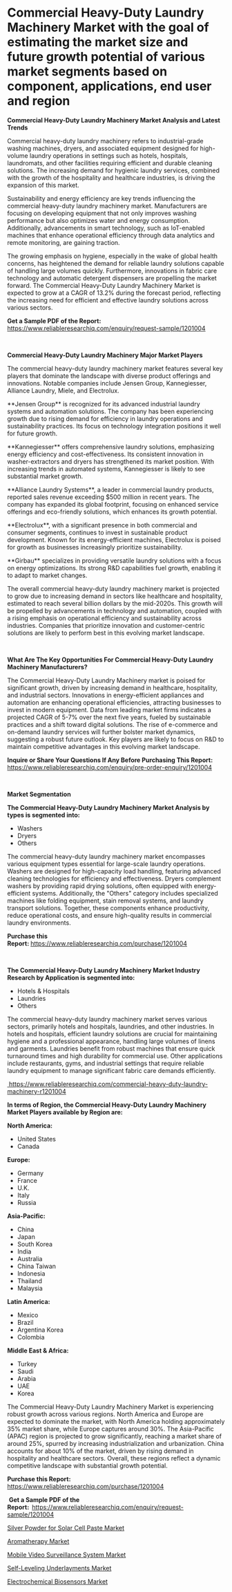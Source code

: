 <p><h1>Commercial Heavy-Duty Laundry Machinery Market with the goal of estimating the market size and future growth potential of various market segments based on component, applications, end user and region</h1></p><p><strong>Commercial Heavy-Duty Laundry Machinery Market Analysis and Latest Trends</strong></p>
<p><p>Commercial heavy-duty laundry machinery refers to industrial-grade washing machines, dryers, and associated equipment designed for high-volume laundry operations in settings such as hotels, hospitals, laundromats, and other facilities requiring efficient and durable cleaning solutions. The increasing demand for hygienic laundry services, combined with the growth of the hospitality and healthcare industries, is driving the expansion of this market. </p><p>Sustainability and energy efficiency are key trends influencing the commercial heavy-duty laundry machinery market. Manufacturers are focusing on developing equipment that not only improves washing performance but also optimizes water and energy consumption. Additionally, advancements in smart technology, such as IoT-enabled machines that enhance operational efficiency through data analytics and remote monitoring, are gaining traction.</p><p>The growing emphasis on hygiene, especially in the wake of global health concerns, has heightened the demand for reliable laundry solutions capable of handling large volumes quickly. Furthermore, innovations in fabric care technology and automatic detergent dispensers are propelling the market forward. The Commercial Heavy-Duty Laundry Machinery Market is expected to grow at a CAGR of 13.2% during the forecast period, reflecting the increasing need for efficient and effective laundry solutions across various sectors.</p></p>
<p><strong>Get a Sample PDF of the Report:&nbsp;</strong> <a href="https://www.reliableresearchiq.com/enquiry/request-sample/1201004">https://www.reliableresearchiq.com/enquiry/request-sample/1201004</a></p>
<p>&nbsp;</p>
<p><strong>Commercial Heavy-Duty Laundry Machinery Major Market Players</strong></p>
<p><p>The commercial heavy-duty laundry machinery market features several key players that dominate the landscape with diverse product offerings and innovations. Notable companies include Jensen Group, Kannegiesser, Alliance Laundry, Miele, and Electrolux.</p><p>**Jensen Group** is recognized for its advanced industrial laundry systems and automation solutions. The company has been experiencing growth due to rising demand for efficiency in laundry operations and sustainability practices. Its focus on technology integration positions it well for future growth.</p><p>**Kannegiesser** offers comprehensive laundry solutions, emphasizing energy efficiency and cost-effectiveness. Its consistent innovation in washer-extractors and dryers has strengthened its market position. With increasing trends in automated systems, Kannegiesser is likely to see substantial market growth.</p><p>**Alliance Laundry Systems**, a leader in commercial laundry products, reported sales revenue exceeding $500 million in recent years. The company has expanded its global footprint, focusing on enhanced service offerings and eco-friendly solutions, which enhances its growth potential.</p><p>**Electrolux**, with a significant presence in both commercial and consumer segments, continues to invest in sustainable product development. Known for its energy-efficient machines, Electrolux is poised for growth as businesses increasingly prioritize sustainability.</p><p>**Girbau** specializes in providing versatile laundry solutions with a focus on energy optimizations. Its strong R&D capabilities fuel growth, enabling it to adapt to market changes.</p><p>The overall commercial heavy-duty laundry machinery market is projected to grow due to increasing demand in sectors like healthcare and hospitality, estimated to reach several billion dollars by the mid-2020s. This growth will be propelled by advancements in technology and automation, coupled with a rising emphasis on operational efficiency and sustainability across industries. Companies that prioritize innovation and customer-centric solutions are likely to perform best in this evolving market landscape.</p></p>
<p>&nbsp;</p>
<p><strong>What Are The Key Opportunities For Commercial Heavy-Duty Laundry Machinery Manufacturers?</strong></p>
<p><p>The Commercial Heavy-Duty Laundry Machinery market is poised for significant growth, driven by increasing demand in healthcare, hospitality, and industrial sectors. Innovations in energy-efficient appliances and automation are enhancing operational efficiencies, attracting businesses to invest in modern equipment. Data from leading market firms indicates a projected CAGR of 5-7% over the next five years, fueled by sustainable practices and a shift toward digital solutions. The rise of e-commerce and on-demand laundry services will further bolster market dynamics, suggesting a robust future outlook. Key players are likely to focus on R&D to maintain competitive advantages in this evolving market landscape.</p></p>
<p><strong>Inquire or Share Your Questions If Any Before Purchasing This Report:</strong> <a href="https://www.reliableresearchiq.com/enquiry/pre-order-enquiry/1201004">https://www.reliableresearchiq.com/enquiry/pre-order-enquiry/1201004</a></p>
<p>&nbsp;</p>
<p><strong>Market Segmentation</strong></p>
<p><strong>The Commercial Heavy-Duty Laundry Machinery Market Analysis by types is segmented into:</strong></p>
<p><ul><li>Washers</li><li>Dryers</li><li>Others</li></ul></p>
<p><p>The commercial heavy-duty laundry machinery market encompasses various equipment types essential for large-scale laundry operations. Washers are designed for high-capacity load handling, featuring advanced cleaning technologies for efficiency and effectiveness. Dryers complement washers by providing rapid drying solutions, often equipped with energy-efficient systems. Additionally, the "Others" category includes specialized machines like folding equipment, stain removal systems, and laundry transport solutions. Together, these components enhance productivity, reduce operational costs, and ensure high-quality results in commercial laundry environments.</p></p>
<p><strong>Purchase this Report:&nbsp;</strong><a href="https://www.reliableresearchiq.com/purchase/1201004">https://www.reliableresearchiq.com/purchase/1201004</a></p>
<p>&nbsp;</p>
<p><strong>The Commercial Heavy-Duty Laundry Machinery Market Industry Research by Application is segmented into:</strong></p>
<p><ul><li>Hotels & Hospitals</li><li>Laundries</li><li>Others</li></ul></p>
<p><p>The commercial heavy-duty laundry machinery market serves various sectors, primarily hotels and hospitals, laundries, and other industries. In hotels and hospitals, efficient laundry solutions are crucial for maintaining hygiene and a professional appearance, handling large volumes of linens and garments. Laundries benefit from robust machines that ensure quick turnaround times and high durability for commercial use. Other applications include restaurants, gyms, and industrial settings that require reliable laundry equipment to manage significant fabric care demands efficiently.</p></p>
<p><a href="https://www.reliableresearchiq.com/commercial-heavy-duty-laundry-machinery-r1201004">&nbsp;https://www.reliableresearchiq.com/commercial-heavy-duty-laundry-machinery-r1201004</a></p>
<p><strong>In terms of Region, the Commercial Heavy-Duty Laundry Machinery Market Players available by Region are:</strong></p>
<p>
    <p> <strong> North America: </strong>
        <ul>
            <li>United States</li>
            <li>Canada</li>
        </ul>
        </p> 
    <p> <strong> Europe: </strong>
        <ul>
            <li>Germany</li>
            <li>France</li>
            <li>U.K.</li>
            <li>Italy</li>
            <li>Russia</li>
        </ul>
        </p> 
    <p> <strong> Asia-Pacific: </strong>
        <ul>
            <li>China</li>
            <li>Japan</li>
            <li>South Korea</li>
            <li>India</li>
            <li>Australia</li>
            <li>China Taiwan</li>
            <li>Indonesia</li>
            <li>Thailand</li>
            <li>Malaysia</li>
        </ul>
        </p> 
    <p> <strong> Latin America: </strong>
        <ul>
            <li>Mexico</li>
            <li>Brazil</li>
            <li>Argentina Korea</li>
            <li>Colombia</li>
        </ul>
        </p> 
    <p> <strong> Middle East & Africa: </strong>
        <ul>
            <li>Turkey</li>
            <li>Saudi</li>
            <li>Arabia</li>
            <li>UAE</li>
            <li>Korea</li>
        </ul>
    </p>
    </p>
<p><p>The Commercial Heavy-Duty Laundry Machinery Market is experiencing robust growth across various regions. North America and Europe are expected to dominate the market, with North America holding approximately 35% market share, while Europe captures around 30%. The Asia-Pacific (APAC) region is projected to grow significantly, reaching a market share of around 25%, spurred by increasing industrialization and urbanization. China accounts for about 10% of the market, driven by rising demand in hospitality and healthcare sectors. Overall, these regions reflect a dynamic competitive landscape with substantial growth potential.</p></p>
<p><strong>Purchase this Report: </strong><a href="https://www.reliableresearchiq.com/purchase/1201004">https://www.reliableresearchiq.com/purchase/1201004</a></p>
<p>&nbsp;<strong>Get a Sample PDF of the Report:&nbsp;&nbsp;</strong><a href="https://www.reliableresearchiq.com/enquiry/request-sample/1201004">https://www.reliableresearchiq.com/enquiry/request-sample/1201004</a></p>
<p><strong></strong></p>
<p><p><a href="https://issuu.com/reportprime-2/docs/silver-powder-for-solar-cell-paste-_9097ad5bcda1d9">Silver Powder for Solar Cell Paste Market</a></p><p><a href="https://www.linkedin.com/pulse/market-forecasting-change-global-aromatherapy-dynamics-future-trends-rkv5c?trackingId=3P45ekToSbKBDN1gpLBjOw%3D%3D">Aromatherapy Market</a></p><p><a href="https://www.linkedin.com/pulse/strategic-roadmap-global-mobile-video-surveillance-system-l343c?trackingId=Ju0fLJ1DRwCgtbxG92BNsA%3D%3D">Mobile Video Surveillance System Market</a></p><p><a href="https://issuu.com/reportprime-2/docs/self-leveling-underlayments-market-_c5f20d0a3c8b1c">Self-Leveling Underlayments Market</a></p><p><a href="https://www.linkedin.com/pulse/what-factors-influence-electrochemical-biosensors-market-coming-hd57c?trackingId=NWAf3wXFTsmmhA%2BcDQiIMA%3D%3D">Electrochemical Biosensors Market</a></p></p>